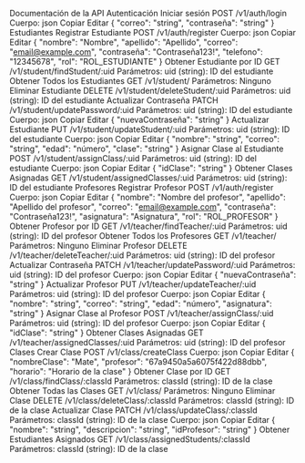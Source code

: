 Documentación de la API
Autenticación
Iniciar sesión
POST /v1/auth/login
Cuerpo:
json
Copiar
Editar
{
  "correo": "string",
  "contraseña": "string"
}
Estudiantes
Registrar Estudiante
POST /v1/auth/register
Cuerpo:
json
Copiar
Editar
{
  "nombre": "Nombre",
  "apellido": "Apellido",
  "correo": "email@example.com",
  "contraseña": "Contraseña123!",
  "telefono": "12345678",
  "rol": "ROL_ESTUDIANTE"
}
Obtener Estudiante por ID
GET /v1/student/findStudent/:uid
Parámetros:
uid (string): ID del estudiante
Obtener Todos los Estudiantes
GET /v1/student/
Parámetros: Ninguno
Eliminar Estudiante
DELETE /v1/student/deleteStudent/:uid
Parámetros:
uid (string): ID del estudiante
Actualizar Contraseña
PATCH /v1/student/updatePassword/:uid
Parámetros:
uid (string): ID del estudiante
Cuerpo:
json
Copiar
Editar
{
  "nuevaContraseña": "string"
}
Actualizar Estudiante
PUT /v1/student/updateStudent/:uid
Parámetros:
uid (string): ID del estudiante
Cuerpo:
json
Copiar
Editar
{
  "nombre": "string",
  "correo": "string",
  "edad": "número",
  "clase": "string"
}
Asignar Clase al Estudiante
POST /v1/student/assignClass/:uid
Parámetros:
uid (string): ID del estudiante
Cuerpo:
json
Copiar
Editar
{
  "idClase": "string"
}
Obtener Clases Asignadas
GET /v1/student/assignedClasses/:uid
Parámetros:
uid (string): ID del estudiante
Profesores
Registrar Profesor
POST /v1/auth/register
Cuerpo:
json
Copiar
Editar
{
  "nombre": "Nombre del profesor",
  "apellido": "Apellido del profesor",
  "correo": "email@example.com",
  "contraseña": "Contraseña123!",
  "asignatura": "Asignatura",
  "rol": "ROL_PROFESOR"
}
Obtener Profesor por ID
GET /v1/teacher/findTeacher/:uid
Parámetros:
uid (string): ID del profesor
Obtener Todos los Profesores
GET /v1/teacher/
Parámetros: Ninguno
Eliminar Profesor
DELETE /v1/teacher/deleteTeacher/:uid
Parámetros:
uid (string): ID del profesor
Actualizar Contraseña
PATCH /v1/teacher/updatePassword/:uid
Parámetros:
uid (string): ID del profesor
Cuerpo:
json
Copiar
Editar
{
  "nuevaContraseña": "string"
}
Actualizar Profesor
PUT /v1/teacher/updateTeacher/:uid
Parámetros:
uid (string): ID del profesor
Cuerpo:
json
Copiar
Editar
{
  "nombre": "string",
  "correo": "string",
  "edad": "número",
  "asignatura": "string"
}
Asignar Clase al Profesor
POST /v1/teacher/assignClass/:uid
Parámetros:
uid (string): ID del profesor
Cuerpo:
json
Copiar
Editar
{
  "idClase": "string"
}
Obtener Clases Asignadas
GET /v1/teacher/assignedClasses/:uid
Parámetros:
uid (string): ID del profesor
Clases
Crear Clase
POST /v1/class/createClass
Cuerpo:
json
Copiar
Editar
{
  "nombreClase": "Mate",
  "profesor": "67a9450a5a6075f422d88dbb",
  "horario": "Horario de la clase"
}
Obtener Clase por ID
GET /v1/class/findClass/:classId
Parámetros:
classId (string): ID de la clase
Obtener Todas las Clases
GET /v1/class/
Parámetros: Ninguno
Eliminar Clase
DELETE /v1/class/deleteClass/:classId
Parámetros:
classId (string): ID de la clase
Actualizar Clase
PATCH /v1/class/updateClass/:classId
Parámetros:
classId (string): ID de la clase
Cuerpo:
json
Copiar
Editar
{
  "nombre": "string",
  "descripcion": "string",
  "idProfesor": "string"
}
Obtener Estudiantes Asignados
GET /v1/class/assignedStudents/:classId
Parámetros:
classId (string): ID de la clase
